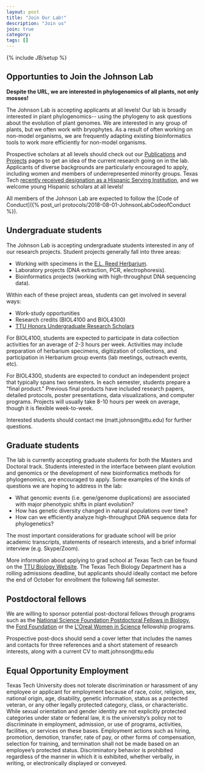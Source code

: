 ```yaml
---
layout: post
title: "Join Our Lab!"
description: "Join us"
join: true
category:
tags: []
---
```

{% include JB/setup %}

## Opportunties to Join the Johnson Lab

<a name="purpose"></a>

**Despite the URL, we are interested in phylogenomics of all plants, not only mosses!**

The Johnson Lab is accepting applicants at all levels! Our lab is broadly interested in plant phylogenomics-- using the phylogeny to ask questions about the evolution of plant genomes. We are interested in any group of plants, but we often work with bryophytes. As a result of often working on non-model organisms, we are frequently adapting existing bioinformatics tools to work more efficiently for non-model organisms. 

Prospective scholars at all levels should check out our [Publications](/papers) and [Projects](/projects) pages to get an idea of the current research going on in the lab. Applicants of diverse backgrounds are particularly encouraged to apply, including women and members of underrepresented minority groups. Texas Tech [recently received designation as a Hispanic Serving Institution](http://today.ttu.edu/posts/2017/09/hispanic-serving-institution), and we welcome young Hispanic scholars at all levels!

All members of the Johnson Lab are expected to follow the [Code of Conduct]({% post_url protocols/2018-08-01-JohnsonLabCodeofConduct %}).

## Undergraduate students

The Johnson Lab is accepting undergraduate students interested in any of our research projects. Student projects generally fall into three areas:
 
* Working with specimens in the [E.L. Reed Herbarium](/herbarium).
* Laboratory projects (DNA extraction, PCR, electrophoresis).
* Bioinformatics projects (working with high-throughput DNA sequencing data).

Within each of these project areas, students can get involved in several ways:

* Work-study opportunities
* Research credits (BIOL4100 and BIOL4300)
* [TTU Honors Undergraduate Research Scholars](http://www.depts.ttu.edu/honors/academicsandenrichment/urs/)

For BIOL4100, students are expected to participate in data collection activities for an average of 2-3 hours per week. Activities may include preparation of herbarium specimens, digitization of collections, and participation in Herbarium group events (lab meetings, outreach events, etc).

For BIOL4300, students are expected to conduct an independent project that typically spans two semesters. In each semester, students prepare a "final product." Previous final products have included research papers, detailed protocols, poster presentations, data visualizations, and computer programs. Projects will usually take 8-10 hours per week on average, though it is flexible week-to-week.

Interested students should contact me (matt.johnson<span style="display:none">obfuscate</span>@ttu.edu) for further questions.


## Graduate students

The lab is currently accepting graduate students for both the Masters and Doctoral track. Students interested in the interface between plant evolution and genomics or the development of new bioinformatics methods for phylogenomics, are encouraged to apply. Some examples of the kinds of questions we are hoping to address in the lab:

* What genomic events (i.e. gene/genome duplications) are associated with major phenotypic shifts in plant evolution?
* How has genetic diversity changed in natural populations over time?
* How can we efficiently analyze high-throughput DNA sequence data for phylogenetics?

The most important considerations for graduate school will be prior academic transcripts, statements of research interests, and a brief informal interview (e.g. Skype/Zoom). 

More information about applying to grad school at Texas Tech can be found on the [TTU Biology Website](http://www.depts.ttu.edu/biology/Graduate/graduatestudies.php). The Texas Tech Biology Department has a rolling admissions deadline, but applicants should ideally contact me before the end of October for enrollment the following fall semester.

## Postdoctoral fellows

We are willing to sponsor potential post-doctoral fellows through programs such as the [National Science Foundation Postdoctoral Fellows in Biology](https://www.nsf.gov/funding/pgm_summ.jsp?pims_id=503622&org=NSF), the [Ford Foundation](http://sites.nationalacademies.org/pga/fordfellowships/pga_047960) or the [L'Oreal Women in Science](http://www.lorealusa.com/csr-commitments/the-l%E2%80%99or%C3%A9al-corporate-foundation/science/l%E2%80%99or%C3%A9al-usa-for-women-in-science-program) fellowship programs. 

Prospective post-docs should send a cover letter that includes the names and contacts for three references and a short statement of research interests, along with a current CV to matt.johnson<span style="display:none">obfuscate</span>@ttu.edu

## Equal Opportunity Employment

Texas Tech University does not tolerate discrimination or harassment of any employee or applicant for
employment because of race, color, religion, sex, national origin, age, disability, genetic
information, status as a protected veteran, or any other legally protected category, class, or
characteristic. While sexual orientation and gender identity are not explicitly protected
categories under state or federal law, it is the university’s policy not to discriminate in
employment, admission, or use of programs, activities, facilities, or services on these
bases. Employment actions such as hiring, promotion, demotion, transfer, rate of pay, or
other forms of compensation, selection for training, and termination shall not be made
based on an employee’s protected status. Discriminatory behavior is prohibited regardless
of the manner in which it is exhibited, whether verbally, in writing, or electronically
displayed or conveyed.



